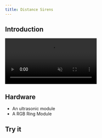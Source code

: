 ```yaml
---
title: Distance Sirens	
---
```

## Introduction

<video loop muted preload="auto" autoPlay width={400}><source src="../../../img/ultrasonic.mp4" type="video/mp4"/></video>

## Hardware

- An ultrasonic module
- A RGB Ring Module

## Try it

```devs

```
